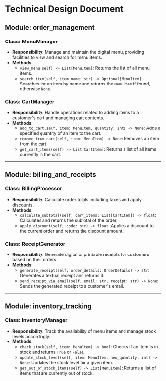 # Technical Design Document

## Module: order_management

### Class: MenuManager
- **Responsibility**: Manage and maintain the digital menu, providing facilities to view and search for menu items.
- **Methods**:
  - `view_menu(self) -> List[MenuItem]`: Returns the list of all menu items.
  - `search_item(self, item_name: str) -> Optional[MenuItem]`: Searches for an item by name and returns the `MenuItem` if found, otherwise `None`.

### Class: CartManager
- **Responsibility**: Handle operations related to adding items to a customer's cart and managing cart contents.
- **Methods**:
  - `add_to_cart(self, item: MenuItem, quantity: int) -> None`: Adds a specified quantity of an item to the cart.
  - `remove_from_cart(self, item: MenuItem) -> None`: Removes an item from the cart.
  - `get_cart_items(self) -> List[CartItem]`: Returns a list of all items currently in the cart.

---

## Module: billing_and_receipts

### Class: BillingProcessor
- **Responsibility**: Calculate order totals including taxes and apply discounts.
- **Methods**:
  - `calculate_subtotal(self, cart_items: List[CartItem]) -> float`: Calculates and returns the subtotal of the order.
  - `apply_discount(self, code: str) -> float`: Applies a discount to the current order and returns the discount amount.

### Class: ReceiptGenerator
- **Responsibility**: Generate digital or printable receipts for customers based on their orders.
- **Methods**:
  - `generate_receipt(self, order_details: OrderDetails) -> str`: Generates a textual receipt and returns it.
  - `send_receipt_via_email(self, email: str, receipt: str) -> None`: Sends the generated receipt to a customer's email.

---

## Module: inventory_tracking

### Class: InventoryManager
- **Responsibility**: Track the availability of menu items and manage stock levels accordingly.
- **Methods**:
  - `check_stock(self, item: MenuItem) -> bool`: Checks if an item is in stock and returns `True` or `False`.
  - `update_stock_level(self, item: MenuItem, new_quantity: int) -> None`: Updates the stock level for a given item.
  - `get_out_of_stock_items(self) -> List[MenuItem]`: Returns a list of items that are currently out of stock.